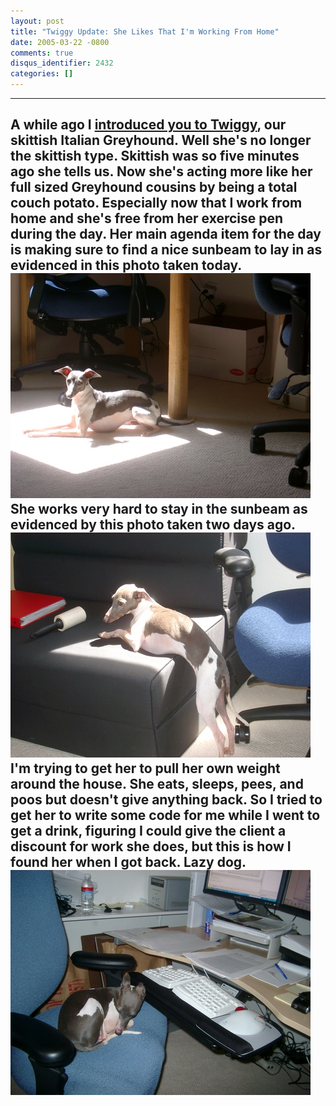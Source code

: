 ```yaml
---
layout: post
title: "Twiggy Update: She Likes That I'm Working From Home"
date: 2005-03-22 -0800
comments: true
disqus_identifier: 2432
categories: []
---
```

  ------------------------------------------------------------------------------------------------------------------------------------------------------------------------------------------------------------------------------------------------------------------------------------------------------------------------------------
  A while ago I [introduced you to Twiggy](http://haacked.com/archive/2004/09/27/1278.aspx), our skittish Italian Greyhound. Well she's no longer the skittish type. Skittish was so five minutes ago she tells us. Now she's acting more like her full sized Greyhound cousins by being a total couch potato.
  Especially now that I work from home and she's free from her exercise pen during the day. Her main agenda item for the day is making sure to find a nice sunbeam to lay in as evidenced in this photo taken today.
  ![Twiggy Finds Her Beam](/images/TwiggyInSunbeam.jpg)
  She works very hard to stay in the sunbeam as evidenced by this photo taken two days ago.
  ![Twiggy struggles for the beam](/images/TwiggyStaysInTheBeam.jpg)
  I'm trying to get her to pull her own weight around the house. She eats, sleeps, pees, and poos but doesn't give anything back. So I tried to get her to write some code for me while I went to get a drink, figuring I could give the client a discount for work she does, but this is how I found her when I got back. Lazy dog.
  ![Twiggy Sleeps On The Job](/images/TwiggySleepsonTheJob.jpg)
  ------------------------------------------------------------------------------------------------------------------------------------------------------------------------------------------------------------------------------------------------------------------------------------------------------------------------------------



